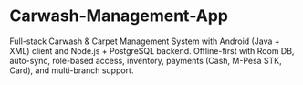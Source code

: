 # Carwash-Management-App
Full-stack Carwash &amp; Carpet Management System with Android (Java + XML) client and Node.js + PostgreSQL backend. Offline-first with Room DB, auto-sync, role-based access, inventory, payments (Cash, M-Pesa STK, Card), and multi-branch support.
